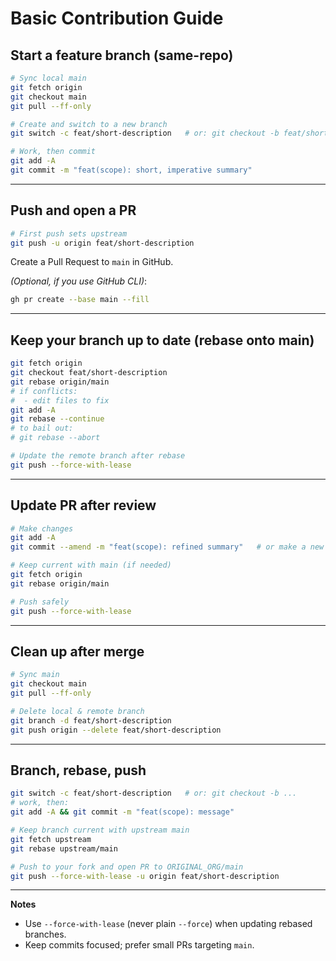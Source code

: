 # Basic Contribution Guide
## Start a feature branch (same-repo)

```bash
# Sync local main
git fetch origin
git checkout main
git pull --ff-only

# Create and switch to a new branch
git switch -c feat/short-description   # or: git checkout -b feat/short-description

# Work, then commit
git add -A
git commit -m "feat(scope): short, imperative summary"
```

---

## Push and open a PR

```bash
# First push sets upstream
git push -u origin feat/short-description
```

Create a Pull Request to `main` in GitHub.

*(Optional, if you use GitHub CLI)*:

```bash
gh pr create --base main --fill
```

---

## Keep your branch up to date (rebase onto main)

```bash
git fetch origin
git checkout feat/short-description
git rebase origin/main
# if conflicts:
#  - edit files to fix
git add -A
git rebase --continue
# to bail out:
# git rebase --abort

# Update the remote branch after rebase
git push --force-with-lease
```

---

## Update PR after review

```bash
# Make changes
git add -A
git commit --amend -m "feat(scope): refined summary"   # or make a new commit

# Keep current with main (if needed)
git fetch origin
git rebase origin/main

# Push safely
git push --force-with-lease
```

---

## Clean up after merge

```bash
# Sync main
git checkout main
git pull --ff-only

# Delete local & remote branch
git branch -d feat/short-description
git push origin --delete feat/short-description
```

---

## Branch, rebase, push

```bash
git switch -c feat/short-description   # or: git checkout -b ...
# work, then:
git add -A && git commit -m "feat(scope): message"

# Keep branch current with upstream main
git fetch upstream
git rebase upstream/main

# Push to your fork and open PR to ORIGINAL_ORG/main
git push --force-with-lease -u origin feat/short-description
```

---

**Notes**

* Use `--force-with-lease` (never plain `--force`) when updating rebased branches.
* Keep commits focused; prefer small PRs targeting `main`.
